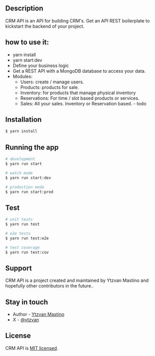 
## Description

CRM API is an API for building CRM's. Get an API REST boilerplate to kickstart the backend of your project. 

## how to use it: 
- yarn install
- yarn start:dev
- Define your business logic
- Get a REST API with a MongoDB database to access your data.
- Modules: 
    - Users: create / manage users. 
    - Products: products for sale.
    - Inventory: for products that manage physical inventory
    - Reservations: For time / slot based products or services. 
    - Sales: All your sales. Inventory or Reservation based. - todo

## Installation

```bash
$ yarn install
```

## Running the app

```bash
# development
$ yarn run start

# watch mode
$ yarn run start:dev

# production mode
$ yarn run start:prod
```

## Test

```bash
# unit tests
$ yarn run test

# e2e tests
$ yarn run test:e2e

# test coverage
$ yarn run test:cov
```

## Support

CRM API is a project created and maintained by Ytzvan Mastino and hopefully other contributors in the future..

## Stay in touch

- Author - [Ytzvan Mastino](https://ytzvan.com)
- X - [@ytzvan](https://x.com/ytzvan)

## License

CRM API is [MIT licensed](LICENSE).
